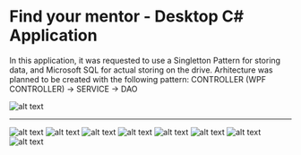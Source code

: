 # Find your mentor - Desktop C# Application

In this application, it was requested to use a Singletton Pattern for storing data, and Microsoft SQL for actual storing on the drive. Arhitecture was planned to be created with the following pattern: CONTROLLER (WPF CONTROLLER) -> SERVICE -> DAO

![alt text](https://i.imgur.com/jV2GrVh.png)


<hr>

![alt text](https://i.imgur.com/7DpZ25b.png)
![alt text](https://i.imgur.com/cwhz3fm.png)
![alt text](https://i.imgur.com/hWJup4n.png)
![alt text](https://i.imgur.com/oPI8oEy.png)
![alt text](https://i.imgur.com/bY7Moo6.png)
![alt text](https://i.imgur.com/XBtGTsD.png)
![alt text](https://i.imgur.com/V4wHcjH.png)
![alt text](https://i.imgur.com/hurUVUv.png)
